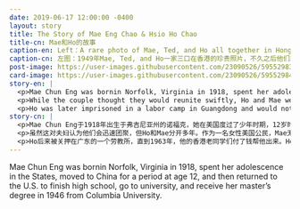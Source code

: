 ```yaml
---
date: 2019-06-17 12:00:00 -0400
layout: story
title: The Story of Mae Eng Chao & Hsio Ho Chao
title-cn: Mae和Ho的故事
caption-en: Left：A rare photo of Mae, Ted, and Ho all together in Hong Kong, 1949, shortly before their separation; Right：a letter from Ho<br>to Mae, September 26, 1952. Courtesy of Ted Chao, Museum of Chinese in America (MOCA) Collection
caption-cn: 左图：1949年Mae, Ted, and Ho一家三口在香港的珍贵照片，不久之后他们就分开了；右图：1952年9月26日，Ho写给<br>Mae的一封信。Ted Chao捐赠，美国华人博物馆（MOCA）馆藏
post-image: https://user-images.githubusercontent.com/23090526/59552983-8903c680-8f5c-11e9-8b32-76af5d6248f6.jpg
card-image: https://user-images.githubusercontent.com/23090526/59552984-8a34f380-8f5c-11e9-906c-d7fd2fe2b538.jpg
story-en: |
  <p>Mae Chun Eng was bornin Norfolk, Virginia in 1918, spent her adolescence in the States, moved to China for a period at age 12, and then returned to the U.S. to finish high school, go to university, and receive her master’s degree in 1946 from Columbia University. While at Columbia, she was an active member in the Chinese Students Association and met Hsio Ho Chao (b. 1913, Zhejiang, China), who showed up to a meeting one day looking for a free meal. The two were married in Shanghai and had a son, Ted, the next year. In 1949, Mae and their son moved to Virginia.</p>
  <p>While the couple thought they would reunite swiftly, Ho and Mae were separated for many years. As a female U.S. citizen, Mae was unable to sponsor her husband in the States, and the rapid and uncertain change in China and Ho&#39;s shipping career following the Communist takeover made it difficult for her to return to China. Throughout their separation, Ho and Mae sent letters and photographs back and forth as often as every few days. Son Ted Chao donated a selection of letters handwritten by Ho to Mae from 1951 to 1952. The open tenderness of his words and the depth of his reflections on war stand out in their correspondences. His unwavering desire for their reunion, his pride in their son, and his hatred of the corrupt greed that spawns war are themes throughout.</p>
  <p>Ho was later imprisoned in a labor camp in Guangdong and would not escape until 1963, when his old Hong Kong classmates paid for his way out. Ho spent the first three nights of his escape traveling down the Pearl River, hiding among rocks during the day to avoid British guards. While he weighed a healthy 170 pounds the last time Mae saw him, Ho escaped China weighing a mere 100 pounds. Mae and Ho reunited permanently in 1964 when Ted was 17 and lived in Georgia for the next twenty years before settling in New Jersey in 1986.</p>
story-cn: |
  <p>Mae Chun Eng于1918年出生于弗吉尼亚州的诺福克，她在美国度过了少年时期，12岁时移居中国一段时间，然后回到美国完成高中学业，上大学，并于1946年在哥伦比亚大学获得硕士学位。在哥伦比亚大学期间，她是中国学生会的积极成员，并在这里遇见了Hsio Ho Chao（生于1913年，中国浙江），那天他出席了一个会议，去蹭免费餐。他们两个在上海结了婚，第二年有一个儿子特德。1949年，梅（Mae）和他们的儿子搬到了弗吉尼亚州。</p>
  <p>虽然这对夫妇认为他们会迅速团聚，但Ho和Mae分开多年。作为一名女性美国公民，Mae无法在美国为她的丈夫申请美国签证，而且在共产党执政之后中国的迅速而不确定的变化以及Ho的航运事业使她很难回到中国。在他们分开的过程中，Ho和Mae每隔几天就来回发送信件和照片。他们的儿子Ted Chao捐赠了一些1951年至1952年期间Ho给Mae写的信。他文字中开放的温柔和他对战争的反思之深在他们的通信中尤为突出。他对团聚的坚定不移的渴望，他对儿子的骄傲，以及对引起战争的腐败贪婪的仇恨都是贯穿始终的主题。</p>
  <p>Ho后来被关押在广东的一个劳教所，直到1963年，他的香港老同学们付了钱帮他出来。Ho逃离的最初三晚沿着珠江而下，白天躲在岩石中避开英国卫兵。在Mae最后一次见到他的时候，他还有着170磅的健康体重，而他逃离中国的时候仅有100磅。Mae和Ho在1964年终于团聚了，当时Ted 已经17岁，他们在乔治亚居住了20年，然后在1986年定居新泽西。</p>
---
```

Mae Chun Eng was bornin Norfolk, Virginia in 1918, spent her adolescence in the States, moved to China for a period at age 12, and then returned to the U.S. to finish high school, go to university, and receive her master’s degree in 1946 from Columbia University.
